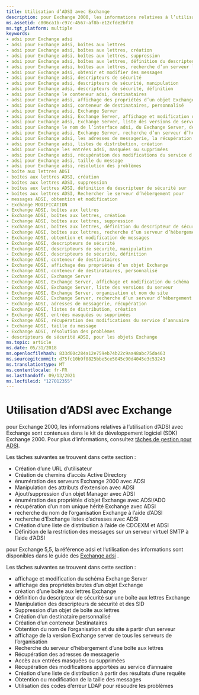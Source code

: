 ```yaml
---
title: Utilisation d’ADSI avec Exchange
description: pour Exchange 2000, les informations relatives à l’utilisation d’ADSI avec Exchange sont contenues dans le kit de développement logiciel (SDK) Exchange 2000. Pour plus d’informations, consultez tâches de gestion pour ADSI.
ms.assetid: c806ca1b-c97c-4567-af8b-e12cfde2bf70
ms.tgt_platform: multiple
keywords:
- adsi pour Exchange adsi
- adsi pour Exchange adsi, boîtes aux lettres
- adsi pour Exchange adsi, boîtes aux lettres, création
- adsi pour Exchange adsi, boîtes aux lettres, suppression
- adsi pour Exchange adsi, boîtes aux lettres, définition du descripteur de sécurité sur
- adsi pour Exchange adsi, boîtes aux lettres, recherche d’un serveur local pour
- adsi pour Exchange adsi, obtenir et modifier des messages
- adsi pour Exchange adsi, descripteurs de sécurité
- adsi pour Exchange adsi, descripteurs de sécurité, manipulation
- adsi pour Exchange adsi, descripteurs de sécurité, définition
- adsi pour Exchange le conteneur adsi, destinataires
- adsi pour Exchange adsi, affichage des propriétés d’un objet Exchange
- adsi pour Exchange adsi, conteneur de destinataires, personnalisé
- adsi pour Exchange adsi, Exchange Server
- adsi pour Exchange adsi, Exchange Server, affichage et modification de schéma
- adsi pour Exchange adsi, Exchange Server, liste des versions de serveur
- adsi pour Exchange le nom de l’interface adsi, du Exchange Server, de l’organisation et du site
- adsi pour Exchange adsi, Exchange Server, recherche d’un serveur d’hébergement de boîte aux lettres
- adsi pour Exchange adsi, les adresses de messagerie, la récupération
- adsi pour Exchange adsi, listes de distribution, création
- adsi pour Exchange les entrées adsi, masquées ou supprimées
- adsi pour Exchange adsi, récupération des modifications du service d’annuaire
- adsi pour Exchange adsi, taille du message
- adsi pour Exchange adsi, résolution des problèmes
- boîte aux lettres ADSI
- boîtes aux lettres ADSI, création
- boîtes aux lettres ADSI, suppression
- boîtes aux lettres ADSI, définition du descripteur de sécurité sur
- boîtes aux lettres ADSI, Rechercher le serveur d’hébergement pour
- messages ADSI, obtention et modification
- Exchange MODIFICATION
- Exchange ADSI, boîtes aux lettres
- Exchange ADSI, boîtes aux lettres, création
- Exchange ADSI, boîtes aux lettres, suppression
- Exchange ADSI, boîtes aux lettres, définition du descripteur de sécurité sur
- Exchange ADSI, boîtes aux lettres, recherche d’un serveur d’hébergement pour
- Exchange ADSI, obtention et modification de messages
- Exchange ADSI, descripteurs de sécurité
- Exchange ADSI, descripteurs de sécurité, manipulation
- Exchange ADSI, descripteurs de sécurité, définition
- Exchange ADSI, conteneur de destinataires
- Exchange ADSI, affichage des propriétés d’un objet Exchange
- Exchange ADSI, conteneur de destinataires, personnalisé
- Exchange ADSI, Exchange Server
- Exchange ADSI, Exchange Server, affichage et modification du schéma
- Exchange ADSI, Exchange Server, liste des versions du serveur
- Exchange ADSI, Exchange Server, organisation et nom du site
- Exchange ADSI, Exchange Server, recherche d’un serveur d’hébergement de boîte aux lettres
- Exchange ADSI, adresses de messagerie, récupération
- Exchange ADSI, listes de distribution, création
- Exchange ADSI, entrées masquées ou supprimées
- Exchange ADSI, récupération des modifications du service d’annuaire
- Exchange ADSI, taille du message
- Exchange ADSI, résolution des problèmes
- descripteurs de sécurité ADSI, pour les objets Exchange
ms.topic: article
ms.date: 05/31/2018
ms.openlocfilehash: 833d60c284a12e759eb74b22c9aa48abc75da463
ms.sourcegitcommit: d75fc10b9f0825bbe5ce5045c90d4045e3c53243
ms.translationtype: MT
ms.contentlocale: fr-FR
ms.lasthandoff: 09/13/2021
ms.locfileid: "127012355"
---
```

# <a name="using-adsi-with-exchange"></a>Utilisation d’ADSI avec Exchange

pour Exchange 2000, les informations relatives à l’utilisation d’ADSI avec Exchange sont contenues dans le kit de développement logiciel (SDK) Exchange 2000. Pour plus d’informations, consultez [tâches de gestion pour ADSI](/previous-versions/office/developer/exchange-server-2003/aa125368(v=exchg.65)).

Les tâches suivantes se trouvent dans cette section :

-   Création d’une URL d’utilisateur
-   Création de chemins d’accès Active Directory
-   énumération des serveurs Exchange 2000 avec ADSI
-   Manipulation des attributs d’extension avec ADSI
-   Ajout/suppression d’un objet Manager avec ADSI
-   énumération des propriétés d’objet Exchange avec ADSI/ADO
-   récupération d’un nom unique hérité Exchange avec ADSI
-   recherche du nom de l’organisation Exchange à l’aide d’ADSI
-   recherche d’Exchange listes d’adresses avec ADSI
-   Création d’une liste de distribution à l’aide de CDOEXM et ADSI
-   Définition de la restriction des messages sur un serveur virtuel SMTP à l’aide d’ADSI

pour Exchange 5,5, la référence adsi et l’utilisation des informations sont disponibles dans le guide des [Exchange adsi](/previous-versions/office/developer/exchange-server-2007/aa579394(v=exchg.80)) .

Les tâches suivantes se trouvent dans cette section :

-   affichage et modification du schéma Exchange Server
-   affichage des propriétés brutes d’un objet Exchange
-   création d’une boîte aux lettres Exchange
-   définition du descripteur de sécurité sur une boîte aux lettres Exchange
-   Manipulation des descripteurs de sécurité et des SID
-   Suppression d’un objet de boîte aux lettres
-   Création d’un destinataire personnalisé
-   Création d’un conteneur Destinataires
-   Obtention du nom de l’organisation et du site à partir d’un serveur
-   affichage de la version Exchange server de tous les serveurs de l’organisation
-   Recherche du serveur d’hébergement d’une boîte aux lettres
-   Récupération des adresses de messagerie
-   Accès aux entrées masquées ou supprimées
-   Récupération des modifications apportées au service d’annuaire
-   Création d’une liste de distribution à partir des résultats d’une requête
-   Obtention ou modification de la taille des messages
-   Utilisation des codes d’erreur LDAP pour résoudre les problèmes

 

 